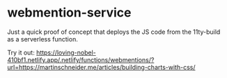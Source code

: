 # webmention-service
Just a quick proof of concept that deploys the JS code from the 11ty-build as a serverless function.

Try it out: https://loving-nobel-410bf1.netlify.app/.netlify/functions/webmentions/?url=https://martinschneider.me/articles/building-charts-with-css/
